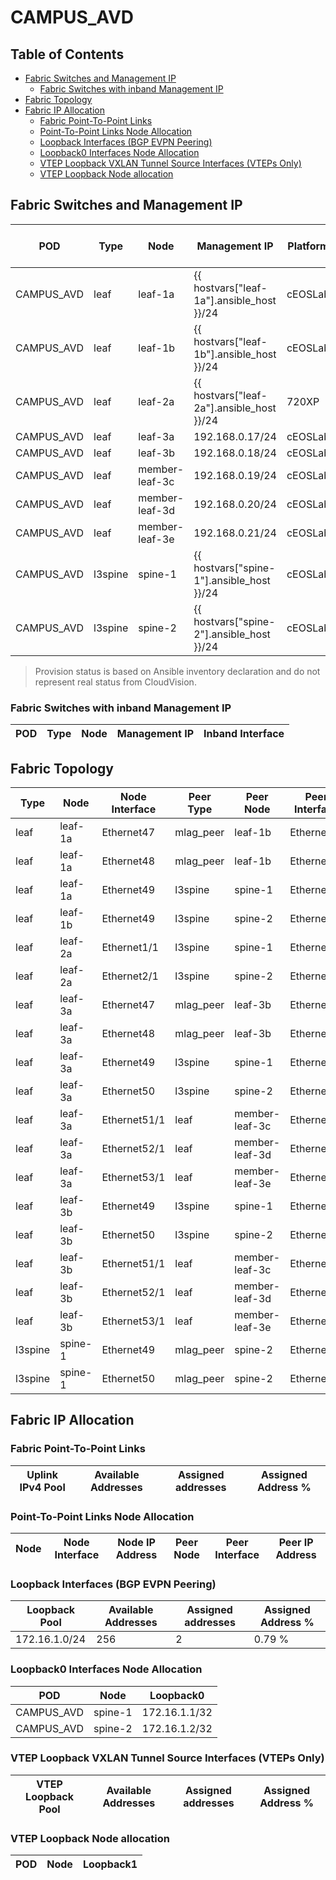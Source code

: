 # CAMPUS_AVD

## Table of Contents

- [Fabric Switches and Management IP](#fabric-switches-and-management-ip)
  - [Fabric Switches with inband Management IP](#fabric-switches-with-inband-management-ip)
- [Fabric Topology](#fabric-topology)
- [Fabric IP Allocation](#fabric-ip-allocation)
  - [Fabric Point-To-Point Links](#fabric-point-to-point-links)
  - [Point-To-Point Links Node Allocation](#point-to-point-links-node-allocation)
  - [Loopback Interfaces (BGP EVPN Peering)](#loopback-interfaces-bgp-evpn-peering)
  - [Loopback0 Interfaces Node Allocation](#loopback0-interfaces-node-allocation)
  - [VTEP Loopback VXLAN Tunnel Source Interfaces (VTEPs Only)](#vtep-loopback-vxlan-tunnel-source-interfaces-vteps-only)
  - [VTEP Loopback Node allocation](#vtep-loopback-node-allocation)

## Fabric Switches and Management IP

| POD | Type | Node | Management IP | Platform | Provisioned in CloudVision | Serial Number |
| --- | ---- | ---- | ------------- | -------- | -------------------------- | ------------- |
| CAMPUS_AVD | leaf | leaf-1a | {{ hostvars["leaf-1a"].ansible_host }}/24 | cEOSLab | Provisioned | - |
| CAMPUS_AVD | leaf | leaf-1b | {{ hostvars["leaf-1b"].ansible_host }}/24 | cEOSLab | Provisioned | - |
| CAMPUS_AVD | leaf | leaf-2a | {{ hostvars["leaf-2a"].ansible_host }}/24 | 720XP | Provisioned | - |
| CAMPUS_AVD | leaf | leaf-3a | 192.168.0.17/24 | cEOSLab | Provisioned | - |
| CAMPUS_AVD | leaf | leaf-3b | 192.168.0.18/24 | cEOSLab | Provisioned | - |
| CAMPUS_AVD | leaf | member-leaf-3c | 192.168.0.19/24 | cEOSLab | Provisioned | - |
| CAMPUS_AVD | leaf | member-leaf-3d | 192.168.0.20/24 | cEOSLab | Provisioned | - |
| CAMPUS_AVD | leaf | member-leaf-3e | 192.168.0.21/24 | cEOSLab | Provisioned | - |
| CAMPUS_AVD | l3spine | spine-1 | {{ hostvars["spine-1"].ansible_host }}/24 | cEOSLab | Provisioned | - |
| CAMPUS_AVD | l3spine | spine-2 | {{ hostvars["spine-2"].ansible_host }}/24 | cEOSLab | Provisioned | - |

> Provision status is based on Ansible inventory declaration and do not represent real status from CloudVision.

### Fabric Switches with inband Management IP

| POD | Type | Node | Management IP | Inband Interface |
| --- | ---- | ---- | ------------- | ---------------- |

## Fabric Topology

| Type | Node | Node Interface | Peer Type | Peer Node | Peer Interface |
| ---- | ---- | -------------- | --------- | ----------| -------------- |
| leaf | leaf-1a | Ethernet47 | mlag_peer | leaf-1b | Ethernet47 |
| leaf | leaf-1a | Ethernet48 | mlag_peer | leaf-1b | Ethernet48 |
| leaf | leaf-1a | Ethernet49 | l3spine | spine-1 | Ethernet3 |
| leaf | leaf-1b | Ethernet49 | l3spine | spine-2 | Ethernet3 |
| leaf | leaf-2a | Ethernet1/1 | l3spine | spine-1 | Ethernet4 |
| leaf | leaf-2a | Ethernet2/1 | l3spine | spine-2 | Ethernet4 |
| leaf | leaf-3a | Ethernet47 | mlag_peer | leaf-3b | Ethernet47 |
| leaf | leaf-3a | Ethernet48 | mlag_peer | leaf-3b | Ethernet48 |
| leaf | leaf-3a | Ethernet49 | l3spine | spine-1 | Ethernet5 |
| leaf | leaf-3a | Ethernet50 | l3spine | spine-2 | Ethernet5 |
| leaf | leaf-3a | Ethernet51/1 | leaf | member-leaf-3c | Ethernet49 |
| leaf | leaf-3a | Ethernet52/1 | leaf | member-leaf-3d | Ethernet49 |
| leaf | leaf-3a | Ethernet53/1 | leaf | member-leaf-3e | Ethernet49 |
| leaf | leaf-3b | Ethernet49 | l3spine | spine-1 | Ethernet6 |
| leaf | leaf-3b | Ethernet50 | l3spine | spine-2 | Ethernet6 |
| leaf | leaf-3b | Ethernet51/1 | leaf | member-leaf-3c | Ethernet50 |
| leaf | leaf-3b | Ethernet52/1 | leaf | member-leaf-3d | Ethernet50 |
| leaf | leaf-3b | Ethernet53/1 | leaf | member-leaf-3e | Ethernet50 |
| l3spine | spine-1 | Ethernet49 | mlag_peer | spine-2 | Ethernet49 |
| l3spine | spine-1 | Ethernet50 | mlag_peer | spine-2 | Ethernet50 |

## Fabric IP Allocation

### Fabric Point-To-Point Links

| Uplink IPv4 Pool | Available Addresses | Assigned addresses | Assigned Address % |
| ---------------- | ------------------- | ------------------ | ------------------ |

### Point-To-Point Links Node Allocation

| Node | Node Interface | Node IP Address | Peer Node | Peer Interface | Peer IP Address |
| ---- | -------------- | --------------- | --------- | -------------- | --------------- |

### Loopback Interfaces (BGP EVPN Peering)

| Loopback Pool | Available Addresses | Assigned addresses | Assigned Address % |
| ------------- | ------------------- | ------------------ | ------------------ |
| 172.16.1.0/24 | 256 | 2 | 0.79 % |

### Loopback0 Interfaces Node Allocation

| POD | Node | Loopback0 |
| --- | ---- | --------- |
| CAMPUS_AVD | spine-1 | 172.16.1.1/32 |
| CAMPUS_AVD | spine-2 | 172.16.1.2/32 |

### VTEP Loopback VXLAN Tunnel Source Interfaces (VTEPs Only)

| VTEP Loopback Pool | Available Addresses | Assigned addresses | Assigned Address % |
| --------------------- | ------------------- | ------------------ | ------------------ |

### VTEP Loopback Node allocation

| POD | Node | Loopback1 |
| --- | ---- | --------- |
